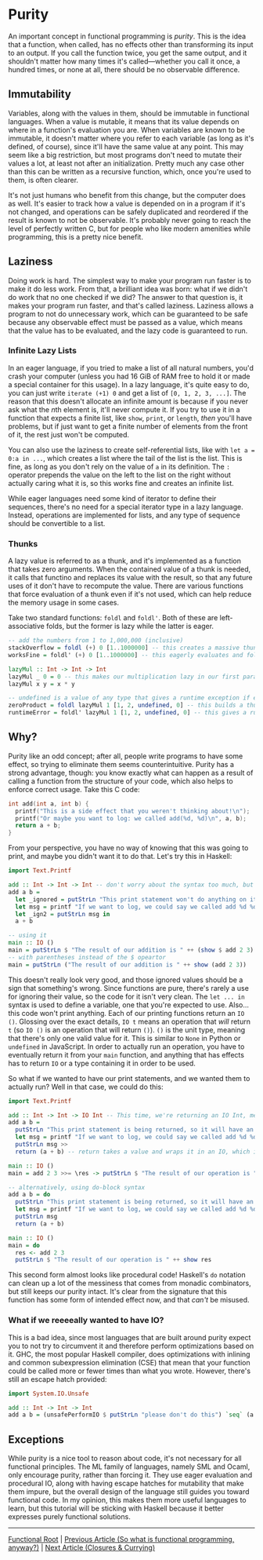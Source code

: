 # Purity

An important concept in functional programming is _purity_. This is the idea that a function, when called, has no effects other than transforming its input to an output. If you call the function twice, you get the same output, and it shouldn't matter how many times it's called—whether you call it once, a hundred times, or none at all, there should be no observable difference.

## Immutability

Variables, along with the values in them, should be immutable in functional languages. When a value is mutable, it means that its value depends on where in a function's evaluation you are. When variables are known to be immutable, it doesn't matter where you refer to each variable (as long as it's defined, of course), since it'll have the same value at any point. This may seem like a big restriction, but most programs don't need to mutate their values a lot, at least not after an initialization. Pretty much any case other than this can be written as a recursive function, which, once you're used to them, is often clearer.

It's not just humans who benefit from this change, but the computer does as well. It's easier to track how a value is depended on in a program if it's not changed, and operations can be safely duplicated and reordered if the result is known to not be observable. It's probably never going to reach the level of perfectly written C, but for people who like modern amenities while programming, this is a pretty nice benefit.

## Laziness

Doing work is hard. The simplest way to make your program run faster is to make it do less work. From that, a brilliant idea was born: what if we didn't do work that no one checked if we did? The answer to that question is, it makes your program run faster, and that's called laziness. Laziness allows a program to not do unnecessary work, which can be guaranteed to be safe because any observable effect must be passed as a value, which means that the value has to be evaluated, and the lazy code is guaranteed to run.

### Infinite Lazy Lists

In an eager language, if you tried to make a list of all natural numbers, you'd crash your computer (unless you had 16 GiB of RAM free to hold it or made a special container for this usage). In a lazy language, it's quite easy to do, you can just write `iterate (+1) 0` and get a list of `[0, 1, 2, 3, ...]`. The reason that this doesn't allocate an infinite amount is because if you never ask what the *n*th element is, it'll never compute it. If you try to use it in a function that expects a finite list, like `show`, `print`, or `length`, _then_ you'll have problems, but if just want to get a finite number of elements from the front of it, the rest just won't be computed.

You can also use the laziness to create self-referential lists, like with `let a = 0:a in ...`, which creates a list where the tail of the list is the list. This is fine, as long as you don't rely on the value of `a` in its definition. The `:` operator prepends the value on the left to the list on the right without actually caring what it is, so this works fine and creates an infinite list.

While eager languages need some kind of iterator to define their sequences, there's no need for a special iterator type in a lazy language. Instead, operations are implemented for lists, and any type of sequence should be convertible to a list.

### Thunks

A lazy value is referred to as a thunk, and it's implemented as a function that takes zero arguments. When the contained value of a thunk is needed, it calls that functino and replaces its value with the result, so that any future uses of it don't have to recompute the value. There are various functions that force evaluation of a thunk even if it's not used, which can help reduce the memory usage in some cases.

Take two standard functions: `foldl` and `foldl'`. Both of these are left-associative folds, but the former is lazy while the latter is eager.

```hs
-- add the numbers from 1 to 1,000,000 (inclusive)
stackOverflow = foldl (+) 0 [1..1000000] -- this creates a massive thunk that will cause a stack overflow when evaluated
worksFine = foldl' (+) 0 [1..1000000] -- this eagerly evaluates and folds it arguments and is tail recursive, so it has a constant memory usage

lazyMul :: Int -> Int -> Int
lazyMul _ 0 = 0 -- this makes our multiplication lazy in our first parameter if the second is 0
lazyMul x y = x * y

-- undefined is a value of any type that gives a runtime exception if evaluated
zeroProduct = foldl lazyMul 1 [1, 2, undefined, 0] -- this builds a thunk of lazyMul (lazyMul (lazyMul 1 2) undefined) 0, which evaluates to 0 without the inner multiplications being evaluated
runtimeError = foldl' lazyMul 1 [1, 2, undefined, 0] -- this gives a runtime exception because we have to check the undefined value when evaluating lazyMul 2 undefined
```

## Why?

Purity like an odd concept; after all, people write programs to have some effect, so trying to eliminate them seems counterintuitive. Purity has a strong advantage, though: you know exactly what can happen as a result of calling a function from the structure of your code, which also helps to enforce correct usage. Take this C code:

```c
int add(int a, int b) {
  printf("This is a side effect that you weren't thinking about!\n");
  printf("Or maybe you want to log: we called add(%d, %d)\n", a, b);
  return a + b;
}
```

From your perspective, you have no way of knowing that this was going to print, and maybe you didn't want it to do that. Let's try this in Haskell:

```hs
import Text.Printf

add :: Int -> Int -> Int -- don't worry about the syntax too much, but this is a declaration with the same signature as what we saw in C
add a b =
  let _ignored = putStrLn "This print statement won't do anything on its own!" in
  let msg = printf "If we want to log, we could say we called add %d %d" a b in
  let _ign2 = putStrLn msg in
  a + b

-- using it
main :: IO ()
main = putStrLn $ "The result of our addition is " ++ (show $ add 2 3)
-- with parentheses instead of the $ opeartor
main = putStrLn ("The result of our addition is " ++ show (add 2 3))
```

This doesn't really look very good, and those ignored values should be a sign that something's wrong. Since functions are pure, there's rarely a use for ignoring their value, so the code for it isn't very clean. The `let ... in` syntax is used to define a variable, one that you're expected to use. Also... this code won't print anything. Each of our printing functions return an `IO ()`. Glossing over the exact details, `IO t` means an operation that _will_ return `t` (so `IO ()` is an operation that will return `()`). `()` is the unit type, meaning that there's only one valid value for it. This is similar to `None` in Python or `undefined` in JavaScript. In order to actually run an operation, you have to eventually return it from your `main` function, and anything that has effects has to return `IO` or a type containing it in order to be used.

So what if we wanted to have our print statements, and we wanted them to actually run? Well in that case, we could do this:

```hs
import Text.Printf

add :: Int -> Int -> IO Int -- This time, we're returning an IO Int, meaning that we have some effectful operation that'll give an Int after it runs
add a b =
  putStrLn "This print statement is being returned, so it will have an effect if it makes it to main" >> -- the >> operator takes two IO values and composes them into an operation that runs the first, then the second, and returns the second's value. We'd write its signature as IO a -> IO b -> IO b
  let msg = printf "If we want to log, we could say we called add %d %d" a b in
  putStrLn msg >>
  return (a + b) -- return takes a value and wraps it in an IO, which is what the >> operator needs

main :: IO ()
main = add 2 3 >>= \res -> putStrLn $ "The result of our operation is " ++ show res -- the bind (>>=) operator lets you run one operation, then use its result for another

-- alternatively, using do-block syntax
add a b = do
  putStrLn "This print statement is being returned, so it will have an effect if it makes it to main" -- the do-block desugars these "statements" to composition
  let msg = printf "If we want to log, we could say we called add %d %d" a b
  putStrLn msg
  return (a + b)

main :: IO ()
main = do
  res <- add 2 3
  putStrLn $ "The result of our operation is " ++ show res
```

This second form almost looks like procedural code! Haskell's `do` notation can clean up a lot of the messiness that comes from monadic combinators, but still keeps our purity intact. It's clear from the signature that this function has some form of intended effect now, and that _can't_ be misused.

### What if we reeeeally wanted to have IO?

This is a bad idea, since most languages that are built around purity expect you to not try to circumvent it and therefore perform optimizations based on it. GHC, the most popular Haskell compiler, does optimizations with inlining and common subexpression elimination (CSE) that mean that your function could be called more or fewer times than what you wrote. However, there's still an escape hatch provided:

```hs
import System.IO.Unsafe

add :: Int -> Int -> Int
add a b = (unsafePerformIO $ putStrLn "please don't do this") `seq` (a + b) -- Haskell is lazily evaluated, so you need to force evaluation with seq
```

## Exceptions

While purity is a nice tool to reason about code, it's not necessary for all functional principles. The ML family of languages, namely SML and Ocaml, only encourage purity, rather than forcing it. They use eager evaluation and procedural IO, along with having escape hatches for mutability that make them impure, but the overall design of the language still guides you toward functional code. In my opinion, this makes them more useful languages to learn, but this tutorial will be sticking with Haskell because it better expresses purely functional solutions.

---

[Functional Root](index.md) | [Previous Article (So what is functional programming, anyway?)](intro.md) | [Next Article (Closures & Currying)](closures.md)
